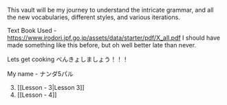 
This vault will be my journey to understand the intricate grammar, and all the new vocabularies, different styles, and various iterations. 

Text Book Used - https://www.irodori.jpf.go.jp/assets/data/starter/pdf/X_all.pdf
I should have made something like this before, but oh well better late than never.

Lets get cooking
べんきょしましょう！！！


My name - ナンダ5パル　

3. [[Lesson - 3|Lesson 3]]
4. [[Lesson - 4]]

